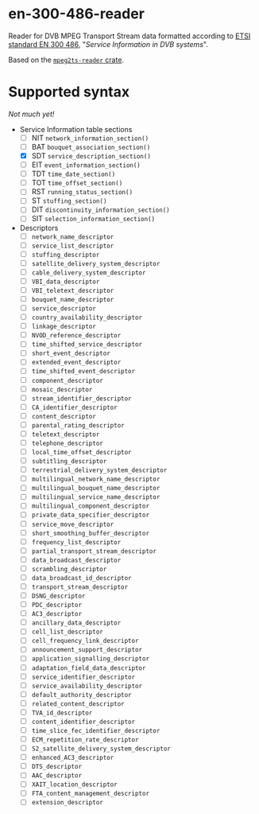 # en-300-486-reader

Reader for DVB MPEG Transport Stream data formatted according to [ETSI standard EN 300 486](http://www.etsi.org/deliver/etsi_en/300400_300499/300468/01.15.01_60/en_300468v011501p.pdf),
"_Service Information in DVB systems_".

Based on the [`mpeg2ts-reader` crate](https://crates.io/crates/mpeg2ts-reader).

# Supported syntax

*Not much yet!*

 - Service Information table sections
   - [ ] NIT `network_information_section()`
   - [ ] BAT `bouquet_association_section()`
   - [x] SDT `service_description_section()`
   - [ ] EIT `event_information_section()`
   - [ ] TDT `time_date_section()`
   - [ ] TOT `time_offset_section()`
   - [ ] RST `running_status_section()`
   - [ ] ST `stuffing_section()`
   - [ ] DIT `discontinuity_information_section()`
   - [ ] SIT `selection_information_section()`
 - Descriptors
   - [ ] `network_name_descriptor`
   - [ ] `service_list_descriptor`
   - [ ] `stuffing_descriptor`
   - [ ] `satellite_delivery_system_descriptor`
   - [ ] `cable_delivery_system_descriptor`
   - [ ] `VBI_data_descriptor`
   - [ ] `VBI_teletext_descriptor`
   - [ ] `bouquet_name_descriptor`
   - [ ] `service_descriptor`
   - [ ] `country_availability_descriptor`
   - [ ] `linkage_descriptor`
   - [ ] `NVOD_reference_descriptor`
   - [ ] `time_shifted_service_descriptor`
   - [ ] `short_event_descriptor`
   - [ ] `extended_event_descriptor`
   - [ ] `time_shifted_event_descriptor`
   - [ ] `component_descriptor`
   - [ ] `mosaic_descriptor`
   - [ ] `stream_identifier_descriptor`
   - [ ] `CA_identifier_descriptor`
   - [ ] `content_descriptor`
   - [ ] `parental_rating_descriptor`
   - [ ] `teletext_descriptor`
   - [ ] `telephone_descriptor`
   - [ ] `local_time_offset_descriptor`
   - [ ] `subtitling_descriptor`
   - [ ] `terrestrial_delivery_system_descriptor`
   - [ ] `multilingual_network_name_descriptor`
   - [ ] `multilingual_bouquet_name_descriptor`
   - [ ] `multilingual_service_name_descriptor`
   - [ ] `multilingual_component_descriptor`
   - [ ] `private_data_specifier_descriptor`
   - [ ] `service_move_descriptor`
   - [ ] `short_smoothing_buffer_descriptor`
   - [ ] `frequency_list_descriptor`
   - [ ] `partial_transport_stream_descriptor`
   - [ ] `data_broadcast_descriptor`
   - [ ] `scrambling_descriptor`
   - [ ] `data_broadcast_id_descriptor`
   - [ ] `transport_stream_descriptor`
   - [ ] `DSNG_descriptor`
   - [ ] `PDC_descriptor`
   - [ ] `AC3_descriptor`
   - [ ] `ancillary_data_descriptor`
   - [ ] `cell_list_descriptor`
   - [ ] `cell_frequency_link_descriptor`
   - [ ] `announcement_support_descriptor`
   - [ ] `application_signalling_descriptor`
   - [ ] `adaptation_field_data_descriptor`
   - [ ] `service_identifier_descriptor`
   - [ ] `service_availability_descriptor`
   - [ ] `default_authority_descriptor`
   - [ ] `related_content_descriptor`
   - [ ] `TVA_id_descriptor`
   - [ ] `content_identifier_descriptor`
   - [ ] `time_slice_fec_identifier_descriptor`
   - [ ] `ECM_repetition_rate_descriptor`
   - [ ] `S2_satellite_delivery_system_descriptor`
   - [ ] `enhanced_AC3_descriptor`
   - [ ] `DTS_descriptor`
   - [ ] `AAC_descriptor`
   - [ ] `XAIT_location_descriptor`
   - [ ] `FTA_content_management_descriptor`
   - [ ] `extension_descriptor`
